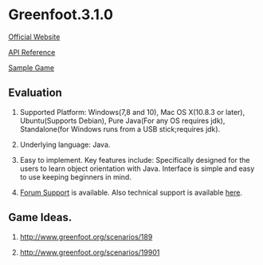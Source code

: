 # Greenfoot.3.1.0

[Official Website](https://www.greenfoot.org/home)

[API  Reference](https://www.greenfoot.org/files/javadoc/)

[Sample Game](http://www.greenfoot.org/scenarios/19573)

## Evaluation

1. Supported Platform: Windows(7,8 and 10), Mac OS X(10.8.3 or later), Ubuntu(Supports Debian), Pure Java(For any OS requires jdk), Standalone(for Windows runs from a USB stick;requires jdk).

2. Underlying language: Java.

3. Easy to implement. Key features include: Specifically designed for the users to learn object orientation with Java. Interface is simple and easy to use keeping beginners in mind.

4. [Forum Support](https://www.greenfoot.org/topics) is available. Also technical support is available [here](https://ww.greenfoot.org/support).
 
## Game Ideas.

1. http://www.greenfoot.org/scenarios/189

2. http://www.greenfoot.org/scenarios/19901

